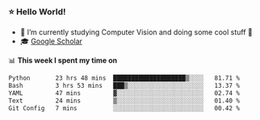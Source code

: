 ### ⭐️ Hello World!

<!--
**hologerry/hologerry** is a ✨ _special_ ✨ repository because its `README.md` (this file) appears on your GitHub profile.

Here are some ideas to get you started:

- 🔭 I’m currently working and studying on Computer Vision
- 🌱 I’m currently learning at Peking University
- 💬 Ask me about 
- 📫 How to reach me: E-mail
- 😄 Pronouns: he/his
- ⚡ Fun fact: Music is the Power
-->


- 🔭 I’m currently studying Computer Vision and doing some cool stuff 🤖
- 🎓 [Google Scholar](https://scholar.google.com/citations?user=3ykqW9wAAAAJ&hl=en)


📊 **This week I spent my time on**

<!--START_SECTION:waka-->

```txt
Python       23 hrs 48 mins  ████████████████████▒░░░░   81.71 %
Bash         3 hrs 53 mins   ███▒░░░░░░░░░░░░░░░░░░░░░   13.37 %
YAML         47 mins         ▓░░░░░░░░░░░░░░░░░░░░░░░░   02.74 %
Text         24 mins         ▒░░░░░░░░░░░░░░░░░░░░░░░░   01.40 %
Git Config   7 mins          ░░░░░░░░░░░░░░░░░░░░░░░░░   00.42 %
```

<!--END_SECTION:waka-->
